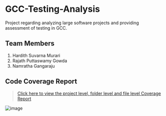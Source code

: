 # GCC-Testing-Analysis
Project regarding analyzing large software projects and providing assessment of testing in GCC.

## Team Members

1. Hardith Suvarna Murari
2. Rajath Puttaswamy Gowda
3. Namratha Gangaraju

## Code Coverage Report

> [Click here to view the project level, folder level and file level Coverage Report](https://htmlpreview.github.io/?https://github.com/hardith/GCC-Testing-Analysis/blob/main/gcc_final-lcov/index.html)


![image](https://user-images.githubusercontent.com/14307773/165617359-f21a4027-73c8-4529-aef5-2c5823034af5.png)

